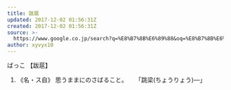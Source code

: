 ```yaml
---
title: 跋扈
updated: 2017-12-02 01:56:31Z
created: 2017-12-02 01:56:31Z
source: >-
  https://www.google.co.jp/search?q=%E8%B7%8B%E6%89%88&oq=%E8%B7%8B%E6%89%88&aqs=chrome..69i57j69i61l3j0l2.4826j0j7&sourceid=chrome&ie=UTF-8
author: xyvyx10
---
```


ばっこ
【跋扈】

1. 《名・ス自》
思うままにのさばること。
 「跳梁(ちょうりょう)―」